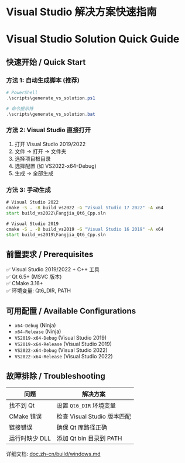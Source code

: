 # Visual Studio 解决方案快速指南
# Visual Studio Solution Quick Guide

## 快速开始 / Quick Start

### 方法 1: 自动生成脚本 (推荐)
```powershell
# PowerShell
.\scripts\generate_vs_solution.ps1

# 命令提示符
.\scripts\generate_vs_solution.bat
```

### 方法 2: Visual Studio 直接打开
1. 打开 Visual Studio 2019/2022
2. 文件 → 打开 → 文件夹
3. 选择项目根目录
4. 选择配置 (如 VS2022-x64-Debug)
5. 生成 → 全部生成

### 方法 3: 手动生成
```cmd
# Visual Studio 2022
cmake -S . -B build_vs2022 -G "Visual Studio 17 2022" -A x64
start build_vs2022\Fangjia_Qt6_Cpp.sln

# Visual Studio 2019  
cmake -S . -B build_vs2019 -G "Visual Studio 16 2019" -A x64
start build_vs2019\Fangjia_Qt6_Cpp.sln
```

## 前置要求 / Prerequisites

✅ Visual Studio 2019/2022 + C++ 工具  
✅ Qt 6.5+ (MSVC 版本)  
✅ CMake 3.16+  
✅ 环境变量: Qt6_DIR, PATH  

## 可用配置 / Available Configurations

- `x64-Debug` (Ninja)
- `x64-Release` (Ninja) 
- `VS2019-x64-Debug` (Visual Studio 2019)
- `VS2019-x64-Release` (Visual Studio 2019)
- `VS2022-x64-Debug` (Visual Studio 2022)
- `VS2022-x64-Release` (Visual Studio 2022)

## 故障排除 / Troubleshooting

| 问题 | 解决方案 |
|------|----------|
| 找不到 Qt | 设置 `Qt6_DIR` 环境变量 |
| CMake 错误 | 检查 Visual Studio 版本匹配 |
| 链接错误 | 确保 Qt 库路径正确 |
| 运行时缺少 DLL | 添加 Qt bin 目录到 PATH |

详细文档: [doc.zh-cn/build/windows.md](doc.zh-cn/build/windows.md)